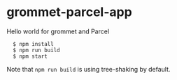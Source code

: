 # grommet-parcel-app
Hello world for grommet and Parcel 

```shell
  $ npm install
  $ npm run build
  $ npm start
```
Note that `npm run build` is using tree-shaking by default.
